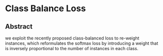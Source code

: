 # Class Balance Loss

## Abstract

we exploit the recently proposed class-balanced loss to re-weight instances, which reformulates the softmax loss by introducing 
a weight that is inversely proportional to the number of instances in each class.
